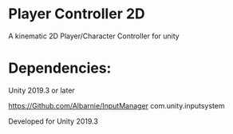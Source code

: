 # Player Controller 2D

A kinematic 2D Player/Character Controller for unity
 
# Dependencies:

Unity 2019.3 or later

https://Github.com/Albarnie/InputManager
com.unity.inputsystem

Developed for Unity 2019.3
